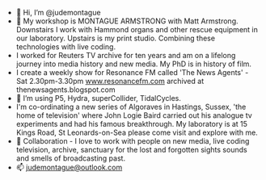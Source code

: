 - 👋 Hi, I’m @judemontague
- 👀 My workshop is MONTAGUE ARMSTRONG with Matt Armstrong. Downstairs I work with Hammond organs and other rescue equipment in our laboratory. Upstairs is my print studio. Combining these technologies with live coding.
- I worked for Reuters TV archive for ten years and am on a lifelong journey into media history and new media. My PhD is in history of film. 
- I create a weekly show for Resonance FM called 'The News Agents' - Sat 2.30pm-3.30pm www.resonancefm.com archived at thenewsagents.blogspot.com
- 🌱 I’m using P5, Hydra, superCollider, TidalCycles. 
- I'm co-ordinating a new series of Algoraves in Hastings, Sussex, 'the home of television' where John Logie Baird carried out his analogue tv experiments and had his famous breakthrough. My laboratory is at 15 Kings Road, St Leonards-on-Sea please come visit and explore with me.
- 💞️ Collaboration - I love to work with people on new media, live coding television, archive, sanctuary for the lost and forgotten sights sounds and smells of broadcasting past.
- 📫 judemontague@outlook.com

<!---
judemontague/judemontague is a ✨ special ✨ repository because its `README.md` (this file) appears on your GitHub profile.
You can click the Preview link to take a look at your changes.
--->

